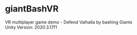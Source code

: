 # giantBashVR
VR multiplayer game demo - Defend Valhalla by bashing Giants
<br>Unity Version: 2020.3.17f1
